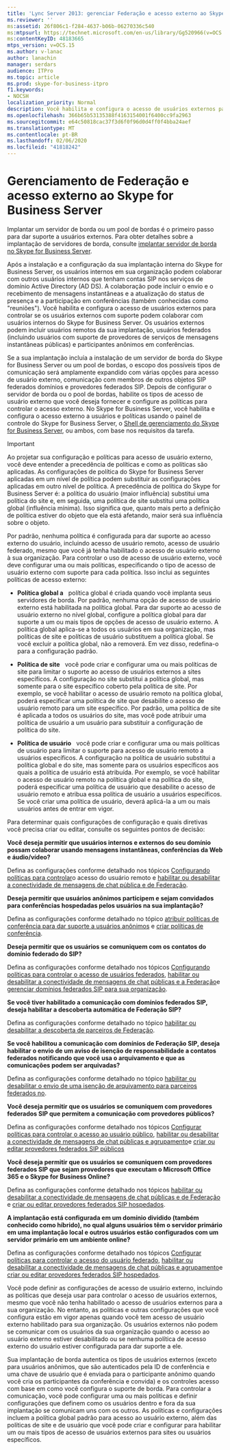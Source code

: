 ```yaml
---
title: 'Lync Server 2013: gerenciar Federação e acesso externo ao Skype for Business Server'
ms.reviewer: ''
ms:assetid: 26f806c1-f284-4637-b06b-06270336c540
ms:mtpsurl: https://technet.microsoft.com/en-us/library/Gg520966(v=OCS.15)
ms:contentKeyID: 48183665
mtps_version: v=OCS.15
ms.author: v-lanac
author: lanachin
manager: serdars
audience: ITPro
ms.topic: article
ms.prod: skype-for-business-itpro
f1.keywords:
- NOCSH
localization_priority: Normal
description: Você habilita e configura o acesso de usuários externos para controlar se os usuários externos com suporte podem colaborar com usuários internos do Skype for Business Server.
ms.openlocfilehash: 366b65b53135388f4163154001f6400cc9fa2963
ms.sourcegitcommit: e64c50818cac37f3d6f0f96d0d4ff0f4bba24aef
ms.translationtype: MT
ms.contentlocale: pt-BR
ms.lasthandoff: 02/06/2020
ms.locfileid: "41818242"
---
```

# <a name="managing-federation-and-external-access-to-skype-for-business-server"></a>Gerenciamento de Federação e acesso externo ao Skype for Business Server

Implantar um servidor de borda ou um pool de bordas é o primeiro passo para dar suporte a usuários externos. Para obter detalhes sobre a implantação de servidores de borda, consulte [implantar servidor de borda no Skype for Business Server](../../deploy/deploy-edge-server/deploy-edge-server.md).

Após a instalação e a configuração da sua implantação interna do Skype for Business Server, os usuários internos em sua organização podem colaborar com outros usuários internos que tenham contas SIP nos serviços de domínio Active Directory (AD DS). A colaboração pode incluir o envio e o recebimento de mensagens instantâneas e a atualização do status de presença e a participação em conferências (também conhecidas como "reuniões"). Você habilita e configura o acesso de usuários externos para controlar se os usuários externos com suporte podem colaborar com usuários internos do Skype for Business Server. Os usuários externos podem incluir usuários remotos da sua implantação, usuários federados (incluindo usuários com suporte de provedores de serviços de mensagens instantâneas públicas) e participantes anônimos em conferências.

Se a sua implantação incluía a instalação de um servidor de borda do Skype for Business Server ou um pool de bordas, o escopo dos possíveis tipos de comunicação será amplamente expandido com várias opções para acesso de usuário externo, comunicação com membros de outros objetos SIP federados domínios e provedores federados SIP. Depois de configurar o servidor de borda ou o pool de bordas, habilite os tipos de acesso de usuário externo que você deseja fornecer e configure as políticas para controlar o acesso externo. No Skype for Business Server, você habilita e configura o acesso externo a usuários e políticas usando o painel de controle do Skype for Business Server, o [Shell de gerenciamento do Skype for Business Server](../management-shell.md), ou ambos, com base nos requisitos da tarefa. 



> [!IMPORTANT]  
> Ao projetar sua configuração e políticas para acesso de usuário externo, você deve entender a precedência de políticas e como as políticas são aplicadas. As configurações de política do Skype for Business Server aplicadas em um nível de política podem substituir as configurações aplicadas em outro nível de política. A precedência de política do Skype for Business Server é: a política do usuário (maior influência) substitui uma política do site e, em seguida, uma política de site substitui uma política global (influência mínima). Isso significa que, quanto mais perto a definição de política estiver do objeto que ela está afetando, maior será sua influência sobre o objeto.


Por padrão, nenhuma política é configurada para dar suporte ao acesso externo do usuário, incluindo acesso de usuário remoto, acesso de usuário federado, mesmo que você já tenha habilitado o acesso de usuário externo à sua organização. Para controlar o uso de acesso de usuário externo, você deve configurar uma ou mais políticas, especificando o tipo de acesso de usuário externo com suporte para cada política. Isso inclui as seguintes políticas de acesso externo:

  - **Política global a**   política global é criada quando você implanta seus servidores de borda. Por padrão, nenhuma opção de acesso de usuário externo está habilitada na política global. Para dar suporte ao acesso de usuário externo no nível global, configure a política global para dar suporte a um ou mais tipos de opções de acesso de usuário externo. A política global aplica-se a todos os usuários em sua organização, mas políticas de site e políticas de usuário substituem a política global. Se você excluir a política global, não a removerá. Em vez disso, redefina-o para a configuração padrão.

  - **Política de site**   você pode criar e configurar uma ou mais políticas de site para limitar o suporte ao acesso de usuários externos a sites específicos. A configuração no site substitui a política global, mas somente para o site específico coberto pela política de site. Por exemplo, se você habilitar o acesso de usuário remoto na política global, poderá especificar uma política de site que desabilite o acesso de usuário remoto para um site específico. Por padrão, uma política de site é aplicada a todos os usuários do site, mas você pode atribuir uma política de usuário a um usuário para substituir a configuração de política do site.

  - **Política de usuário**   você pode criar e configurar uma ou mais políticas de usuário para limitar o suporte para acesso de usuário remoto a usuários específicos. A configuração na política de usuário substitui a política global e do site, mas somente para os usuários específicos aos quais a política de usuário está atribuída. Por exemplo, se você habilitar o acesso de usuário remoto na política global e na política do site, poderá especificar uma política de usuário que desabilite o acesso de usuário remoto e atribua essa política de usuário a usuários específicos. Se você criar uma política de usuário, deverá aplicá-la a um ou mais usuários antes de entrar em vigor.

Para determinar quais configurações de configuração e quais diretivas você precisa criar ou editar, consulte os seguintes pontos de decisão:

**Você deseja permitir que usuários internos e externos do seu domínio possam colaborar usando mensagens instantâneas, conferências da Web e áudio/vídeo?**

Defina as configurações conforme detalhado nos tópicos [Configurando políticas para controlar](external-access-policies/configure-policies-to-control-remote-user-access.md)o acesso do usuário remoto e [habilitar ou desabilitar a conectividade de mensagens de chat pública e de Federação](access-edge/enable-or-disable-federation-and-public-im-connectivity.md).

**Deseja permitir que usuários anônimos participem e sejam convidados para conferências hospedadas pelos usuários na sua implantação?**

Defina as configurações conforme detalhado no tópico [atribuir políticas de conferência para dar suporte a usuários anônimos](access-edge/assign-conferencing-policies-to-support-anonymous-users.md) e [criar políticas de conferência](../conferencing/create-policies.md).

**Deseja permitir que os usuários se comuniquem com os contatos do domínio federado do SIP?**

Defina as configurações conforme detalhado nos tópicos [Configurando políticas para controlar o acesso de usuários federados](external-access-policies/configure-policies-to-control-federated-user-access.md), [habilitar ou desabilitar a conectividade de mensagens de chat públicas e a Federação](access-edge/enable-or-disable-federation-and-public-im-connectivity.md)e [gerenciar domínios federados SIP para sua organização](sip-domains/manage-sip-federated-domains-for-your-organization.md).


**Se você tiver habilitado a comunicação com domínios federados SIP, deseja habilitar a descoberta automática de Federação SIP?**

Defina as configurações conforme detalhado no tópico [habilitar ou desabilitar a descoberta de parceiros de Federação](access-edge/enable-or-disable-discovery-of-federation-partners.md).

**Se você habilitou a comunicação com domínios de Federação SIP, deseja habilitar o envio de um aviso de isenção de responsabilidade a contatos federados notificando que você usa o arquivamento e que as comunicações podem ser arquivadas?**

Defina as configurações conforme detalhado no tópico [habilitar ou desabilitar o envio de uma isenção de arquivamento para parceiros federados no](access-edge/enable-or-disable-sending-an-archiving-disclaimer-to-federated-partners.md).

**Você deseja permitir que os usuários se comuniquem com provedores federados SIP que permitem a comunicação com provedores públicos?**

Defina as configurações conforme detalhado nos tópicos [Configurar políticas para controlar o acesso ao usuário público](external-access-policies/configure-policies-to-control-public-user-access.md), [habilitar ou desabilitar a conectividade de mensagens de chat públicas e agrupamento](access-edge/enable-or-disable-federation-and-public-im-connectivity.md)e [criar ou editar provedores federados SIP públicos](sip-providers/manage-sip-federated-providers-for-your-organization.md#create-or-edit-public-sip-federated-providers-in-skype-for-business-server)


**Você deseja permitir que os usuários se comuniquem com provedores federados SIP que sejam provedores que executam o Microsoft Office 365 e o Skype for Business Online?**

Defina as configurações conforme detalhado nos tópicos [habilitar ou desabilitar a conectividade de mensagens de chat públicas e de Federação](access-edge/enable-or-disable-federation-and-public-im-connectivity.md) e [criar ou editar provedores federados SIP hospedados](sip-providers/manage-sip-federated-providers-for-your-organization.md#create-or-edit-hosted-sip-federated-providers-in-skype-for-business-server).

**A implantação está configurada em um domínio dividido (também conhecido como híbrido), no qual alguns usuários têm o servidor primário em uma implantação local e outros usuários estão configurados com um servidor primário em um ambiente online?**

Defina as configurações conforme detalhado nos tópicos [Configurar políticas para controlar o acesso do usuário federado](external-access-policies/configure-policies-to-control-federated-user-access.md), [habilitar ou desabilitar a conectividade de mensagens de chat públicas e agrupamento](access-edge/enable-or-disable-federation-and-public-im-connectivity.md)e [criar ou editar provedores federados SIP hospedados](sip-providers/manage-sip-federated-providers-for-your-organization.md#create-or-edit-hosted-sip-federated-providers-in-skype-for-business-server).


Você pode definir as configurações de acesso de usuário externo, incluindo as políticas que deseja usar para controlar o acesso de usuários externos, mesmo que você não tenha habilitado o acesso de usuários externos para a sua organização. No entanto, as políticas e outras configurações que você configura estão em vigor apenas quando você tem acesso de usuário externo habilitado para sua organização. Os usuários externos não podem se comunicar com os usuários da sua organização quando o acesso ao usuário externo estiver desabilitado ou se nenhuma política de acesso externo do usuário estiver configurada para dar suporte a ele.

Sua implantação de borda autentica os tipos de usuários externos (exceto para usuários anônimos, que são autenticados pela ID de conferência e uma chave de usuário que é enviada para o participante anônimo quando você cria os participantes da conferência e convida) e os controles acesso com base em como você configura o suporte de borda. Para controlar a comunicação, você pode configurar uma ou mais políticas e definir configurações que definem como os usuários dentro e fora da sua implantação se comunicam uns com os outros. As políticas e configurações incluem a política global padrão para acesso ao usuário externo, além das políticas de site e de usuário que você pode criar e configurar para habilitar um ou mais tipos de acesso de usuários externos para sites ou usuários específicos.

